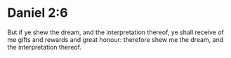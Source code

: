 # Daniel 2:6

But if ye shew the dream, and the interpretation thereof, ye shall receive of me gifts and rewards and great honour: therefore shew me the dream, and the interpretation thereof.